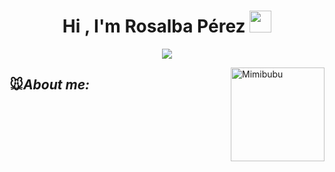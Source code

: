 <h1 align="center">
  Hi , I'm Rosalba Pérez <img src="https://media.giphy.com/media/hvRJCLFzcasrR4ia7z/giphy.gif" width="35">
</h1>


<p align="center">
	<a href="https://github.com/Bouaskaoun">
		<img src="https://readme-typing-svg.herokuapp.com?lines=Software+Development+Student;Web+Developer+In+Process;Always%20learning%20new%20things&center=true&width=380&height=45&color=C78EFF">
	</a>
</p>

<!-- otros colores de lila: B695C0, C8A2C8 -->
<!--  -->
<!--  -->
<!--  -->
<!-- <img align="right" width=300px alt="Unicorn" src="https://media.tenor.com/tLQNV1ygf6gAAAAi/mimibubu.gif"/> -->

<!-- este es del muñequito <img align="right" width=300px alt="Unicorn" src="https://c.tenor.com/GN73MKBawZYAAAAi/busy-cute.gif" />
  --> 
<img align="right" width="150px" alt="Mimibubu" src="https://media.tenor.com/tLQNV1ygf6gAAAAi/mimibubu.gif" />


<!-- ## <img src="https://media.giphy.com/media/ObNTw8Uzwy6KQ/giphy.gif" width="30px">&nbsp;🐭***About me***  -->
## 🐭***About me:***

